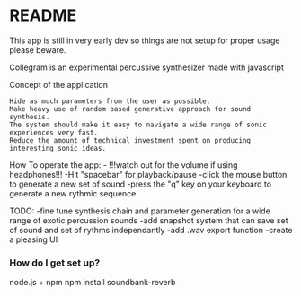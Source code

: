 # README #

This app is still in very early dev so things are not setup for proper usage please beware.

Collegram is an experimental percussive synthesizer made with javascript

Concept of the application

    Hide as much parameters from the user as possible.
    Make heavy use of random based generative approach for sound synthesis.
    The system should make it easy to navigate a wide range of sonic experiences very fast.
    Reduce the amount of technical investment spent on producing interesting sonic ideas.

How To operate the app:
    - !!!watch out for the volume if using headphones!!!
    -Hit "spacebar" for playback/pause
    -click the mouse button to generate a new set of sound
    -press the "q" key on your keyboard to generate a new rythmic sequence

TODO:
    -fine tune synthesis chain and parameter generation for a wide range of exotic percussion sounds
    -add snapshot system that can save set of sound and set of rythms independantly
    -add .wav export function
    -create a pleasing UI

### How do I get set up? ###

node.js + npm
npm install soundbank-reverb
